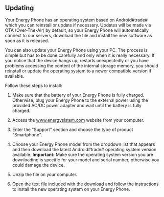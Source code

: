 ## Updating

Your Energy Phone has an operating system based on Android#trade# which you can reinstall or update if necessary. Updates will be made via OTA (Over-The-Air) by default, so your Energy Phone will automatically connect to our servers, download the file and install the new software as soon as it is released.

You can also update your Energy Phone using your PC. The process is simple but has to be done carefully and only when it is really necessary. If you notice that the device hangs up, restarts unexpectedly or you have problems accessing the content of the internal storage memory, you should reinstall or update the operating system to a newer compatible version if available.

Follow these steps to install:

1. Make sure that the battery of your Energy Phone is fully charged. Otherwise, plug your Energy Phone to the external power using the provided AC/DC power adapter and wait until the battery is fully charged.

2. Access the www.energysistem.com website from your computer.

3. Enter the "Support" section and choose the type of product "Smartphone".

4. Choose your Energy Phone model from the dropdown list that appears and then download the latest Android#trade# operating system version available.
**Important:**
Make sure the operating system version you are downloading is specific for your model and serial number, otherwise you could damage the device.

5. Unzip the file on your computer.

6. Open the text file included with the download and follow the instructions to install the new operating system on your Energy Phone.

